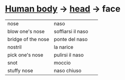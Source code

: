 # [Human body](human-body.html) -> [head](human-body-head.html) -> face 

<table>
<tr>
<td width="50%">nose</td>
<td>naso</td>
</tr>
<tr>
<td width="50%">blow one's nose</td>
<td>soffiarsi il naso</td>
</tr>
<tr>
<td width="50%">bridge of the nose</td>
<td>ponte del naso</td>
</tr>
<tr>
<td width="50%">nostril</td>
<td>la narice</td>
</tr>
<tr>
<td width="50%">pick one's nose</td>
<td>pulirsi il naso</td>
</tr>
<tr>
<td width="50%">snot</td>
<td>moccio</td>
</tr>
<tr>
<td width="50%">stuffy nose</td>
<td>naso chiuso</td>
</tr>
</table>
